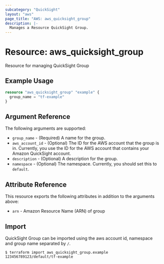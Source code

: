 ```yaml
---
subcategory: "QuickSight"
layout: "aws"
page_title: "AWS: aws_quicksight_group"
description: |-
  Manages a Resource QuickSight Group.
---
```


# Resource: aws_quicksight_group

Resource for managing QuickSight Group

## Example Usage

```terraform
resource "aws_quicksight_group" "example" {
  group_name = "tf-example"
}
```

## Argument Reference

The following arguments are supported:

* `group_name` - (Required) A name for the group.
* `aws_account_id` - (Optional) The ID for the AWS account that the group is in. Currently, you use the ID for the AWS account that contains your Amazon QuickSight account.
* `description` - (Optional) A description for the group.
* `namespace` - (Optional) The namespace. Currently, you should set this to `default`.

## Attribute Reference

This resource exports the following attributes in addition to the arguments above:

* `arn` - Amazon Resource Name (ARN) of group

## Import

QuickSight Group can be imported using the aws account id, namespace and group name separated by `/`.

```
$ terraform import aws_quicksight_group.example 123456789123/default/tf-example
```
